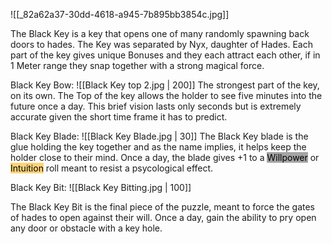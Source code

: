 ![[_82a62a37-30dd-4618-a945-7b895bb3854c.jpg]]

The Black Key is a key that opens one of many randomly spawning back doors to hades.
The Key was separated by Nyx, daughter of Hades.
Each part of the key gives unique Bonuses and they each attract each other, if in 1 Meter range they snap together with a strong magical force.

Black Key Bow:
![[Black Key top 2.jpg | 200]]
The strongest part of the key, on its own.
The Top of the key allows the holder to see five minutes into the future once a day. This brief vision lasts only seconds but is extremely accurate given the short time frame it has to predict.

Black Key Blade:
![[Black Key Blade.jpg | 30]]
The Black Key blade is the glue holding the key together and as the name implies, it helps keep the holder close to their mind.
Once a day, the blade gives +1 to a <mark style="background: #A5A5A5;">Willpower</mark> or <mark style="background:  #FFAD0085;">Intuition</mark> roll meant to resist a psycological effect.

Black Key Bit:
![[Black Key Bitting.jpg | 100]]

The Black Key Bit is the final piece of the puzzle, meant to force the gates of hades to open against their will.
Once a day, gain the ability to pry open any door or obstacle with a key hole.
